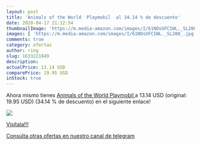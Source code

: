 ```yaml
---
layout: post
title: 'Animals of the World  Playmobil  al 34.14 % de descuento'
date: 2020-04-17 21:12:54
thumbnailImage: 'https://m.media-amazon.com/images/I/61NOsUFCIWL._SL200_.jpg'
images: [ 'https://m.media-amazon.com/images/I/61NOsUFCIWL._SL200_.jpg' ]
comments: true
category: ofertas
author: ring
slug: 1633221849
description:
actualPrice: 13.14 USD
comparePrice: 19.95 USD
inStock: true
---
```


Ahora mismo tienes [Animals of the World  Playmobil ](https://www.amazon.com/dp/1633221849/?tag=redken08-20) a 13.14 USD (original: 19.95 USD) (34.14 %  de descuento) en el siguiente enlace!

[![](https://m.media-amazon.com/images/I/61NOsUFCIWL._SL200_.jpg)](https://www.amazon.com/dp/1633221849/?tag=redken08-20)

[Visítala!!!](https://www.amazon.com/dp/1633221849/?tag=redken08-20)

[Consulta otras ofertas en nuestro canal de telegram](https://t.me/s/ofertas25)
